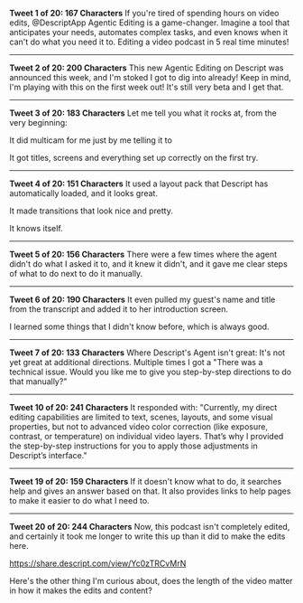 **Tweet 1 of 20: 167 Characters**
If you're tired of spending hours on video edits, @DescriptApp Agentic Editing is a game-changer. Imagine a tool that anticipates your needs, automates complex tasks, and even knows when it can't do what you need it to. Editing a video podcast in 5 real time minutes!

---

**Tweet 2 of 20: 200 Characters**
This new Agentic Editing on Descript was announced this week, and I'm stoked I got to dig into already! Keep in mind, I'm playing with this on the first week out! It's still very beta and I get that.

---

**Tweet 3 of 20: 183 Characters**
Let me tell you what it rocks at, from the very beginning:

It did multicam for me just by me telling it to

It got titles, screens and everything set up correctly on the first try.

---

**Tweet 4 of 20: 151 Characters**
It used a layout pack that Descript has automatically loaded, and it looks great.

It made transitions that look nice and pretty. 

It knows itself.

---

**Tweet 5 of 20: 156 Characters**
There were a few times where the agent didn't do what I asked it to, and it knew it didn't, and it gave me clear steps of what to do next to do it manually.

---

**Tweet 6 of 20: 190 Characters**
It even pulled my guest's name and title from the transcript and added it to her introduction screen. 

 I learned some things that I didn't know before, which is always good.

---

**Tweet 7 of 20: 133 Characters**
Where Descript's Agent isn't great: It's not yet great at additional directions. Multiple times I got a "There was a technical issue. Would you like me to give you step-by-step directions to do that manually?" 

---



**Tweet 10 of 20: 241 Characters**
It responded with: "Currently, my direct editing capabilities are limited to text, scenes, layouts, and some visual properties, but not to advanced video color correction (like exposure, contrast, or temperature) on individual video layers. That’s why I provided the step-by-step instructions for you to apply those adjustments in Descript’s interface."

---


**Tweet 19 of 20: 159 Characters**
If it doesn't know what to do, it searches help and gives an answer based on that. It also provides links to help pages to make it easier to do what I need to.

---

**Tweet 20 of 20: 244 Characters**
Now, this podcast isn't completely edited, and certainly it took me longer to write this up than it did to make the edits here. 

https://share.descript.com/view/Yc0zTRCvMrN

Here's the other thing I'm curious about, does the length of the video matter in how it makes the edits and content?
